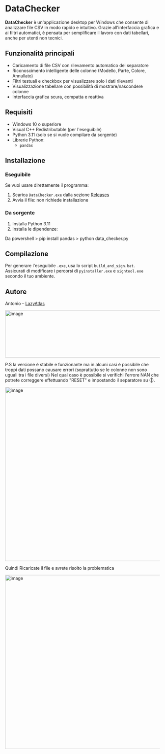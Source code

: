 # DataChecker

**DataChecker** è un'applicazione desktop per Windows che consente di analizzare file CSV in modo rapido e intuitivo.
Grazie all'interfaccia grafica e ai filtri automatici, è pensata per semplificare il lavoro con dati tabellari, anche per utenti non tecnici.

## Funzionalità principali

- Caricamento di file CSV con rilevamento automatico del separatore
- Riconoscimento intelligente delle colonne (Modello, Parte, Colore, Annullato)
- Filtri testuali e checkbox per visualizzare solo i dati rilevanti
- Visualizzazione tabellare con possibilità di mostrare/nascondere colonne
- Interfaccia grafica scura, compatta e reattiva

## Requisiti

- Windows 10 o superiore
- Visual C++ Redistributable (per l'eseguibile)
- Python 3.11 (solo se si vuole compilare da sorgente)
- Librerie Python:
  - `pandas`

## Installazione

### Eseguibile

Se vuoi usare direttamente il programma:
1. Scarica `DataChecker.exe` dalla sezione [Releases](https://github.com/LazyAtlas/DataChecker/releases)
2. Avvia il file: non richiede installazione

### Da sorgente

1. Installa Python 3.11
2. Installa le dipendenze:

 Da powershell >  pip install pandas
               > python data_checker.py

## Compilazione

Per generare l'eseguibile `.exe`, usa lo script `build_and_sign.bat`.  
Assicurati di modificare i percorsi di `pyinstaller.exe` e `signtool.exe` secondo il tuo ambiente.

## Autore

Antonio – [LazyAtlas](https://github.com/LazyAtlas)

<img width="732" height="153" alt="image" src="https://github.com/user-attachments/assets/9e0073aa-7de9-423e-bf3b-28814ccc0c81" />


P.S la versione è stabile e funzionante ma in alcuni casi è possibile che troppi dati possano causare errori (soprattutto se le colonne non sono uguali tra i file diversi)
Nel qual caso è possibile si verifichi l'errore NAN che potrete correggere effettuando "RESET" e impostando il separatore su (|). 

<img width="863" height="565" alt="image" src="https://github.com/user-attachments/assets/04b497e0-9559-4d10-9fe3-ba8bf3b6d7aa" />

Quindi Ricaricate il file e avrete risolto la problematica

<img width="1105" height="565" alt="image" src="https://github.com/user-attachments/assets/2292512f-c7a4-4353-96ab-84e7a532b04c" />


               

